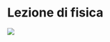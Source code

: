 # Lezione di fisica


![](https://i.imgur.com/yiWXYEI.png)
<!--stackedit_data:
eyJoaXN0b3J5IjpbNTE0NTI1MzUyXX0=
-->